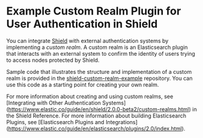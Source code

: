 Example Custom Realm Plugin for User Authentication in Shield
=====

You can integrate [Shield](https://www.elastic.co/products/watcher) with external 
authentication systems by implementing a 
_custom realm_. A custom realm is an Elasticsearch plugin that interacts with an external 
system to confirm the identity of users trying to access nodes protected by Shield. 
 
Sample code that illustrates the structure and implementation of a custom realm is 
provided in the [shield-custom-realm-example](https://github.com/elastic/shield-custom-realm-example) 
repository. You can use this code as a starting point for creating your own realm.

For more information about creating and using custom realms, see 
[Integrating with Other Authentication Systems]
(https://www.elastic.co/guide/en/shield/2.0.0-beta2/custom-realms.html) in the Shield
Reference. For more information about building Elasticsearch Plugins, see 
[Elasticsearch Plugins and Integrations]
(https://www.elastic.co/guide/en/elasticsearch/plugins/2.0/index.html). 